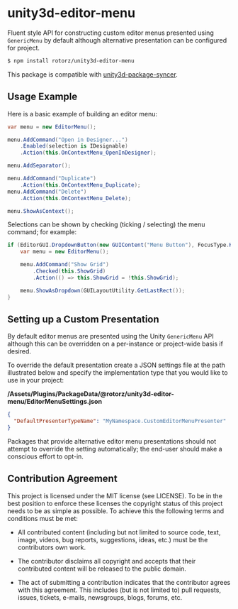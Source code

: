 # unity3d-editor-menu

Fluent style API for constructing custom editor menus presented using `GenericMenu` by
default although alternative presentation can be configured for project.

```sh
$ npm install rotorz/unity3d-editor-menu
```

This package is compatible with [unity3d-package-syncer](https://github.com/rotorz/unity3d-package-syncer).


## Usage Example

Here is a basic example of building an editor menu:

```csharp
var menu = new EditorMenu();

menu.AddCommand("Open in Designer...")
    .Enabled(selection is IDesignable)
    .Action(this.OnContextMenu_OpenInDesigner);

menu.AddSeparator();

menu.AddCommand("Duplicate")
    .Action(this.OnContextMenu_Duplicate);
menu.AddCommand("Delete")
    .Action(this.OnContextMenu_Delete);

menu.ShowAsContext();
```


Selections can be shown by checking (ticking / selecting) the menu command; for example:

```csharp
if (EditorGUI.DropdownButton(new GUIContent("Menu Button"), FocusType.Keyboard)) {
    var menu = new EditorMenu();

    menu.AddCommand("Show Grid")
        .Checked(this.ShowGrid)
        .Action(() => this.ShowGrid = !this.ShowGrid);

    menu.ShowAsDropdown(GUILayoutUtility.GetLastRect());
}
```


## Setting up a Custom Presentation

By default editor menus are presented using the Unity `GenericMenu` API although this can
be overridden on a per-instance or project-wide basis if desired.

To override the default presentation create a JSON settings file at the path illustrated
below and specify the implementation type that you would like to use in your project:

**/Assets/Plugins/PackageData/@rotorz/unity3d-editor-menu/EditorMenuSettings.json**
```json
{
  "DefaultPresenterTypeName": "MyNamespace.CustomEditorMenuPresenter"
}
```

Packages that provide alternative editor menu presentations should not attempt to override
the setting automatically; the end-user should make a conscious effort to opt-in.


## Contribution Agreement

This project is licensed under the MIT license (see LICENSE). To be in the best
position to enforce these licenses the copyright status of this project needs to
be as simple as possible. To achieve this the following terms and conditions
must be met:

- All contributed content (including but not limited to source code, text,
  image, videos, bug reports, suggestions, ideas, etc.) must be the
  contributors own work.

- The contributor disclaims all copyright and accepts that their contributed
  content will be released to the public domain.

- The act of submitting a contribution indicates that the contributor agrees
  with this agreement. This includes (but is not limited to) pull requests, issues,
  tickets, e-mails, newsgroups, blogs, forums, etc.
